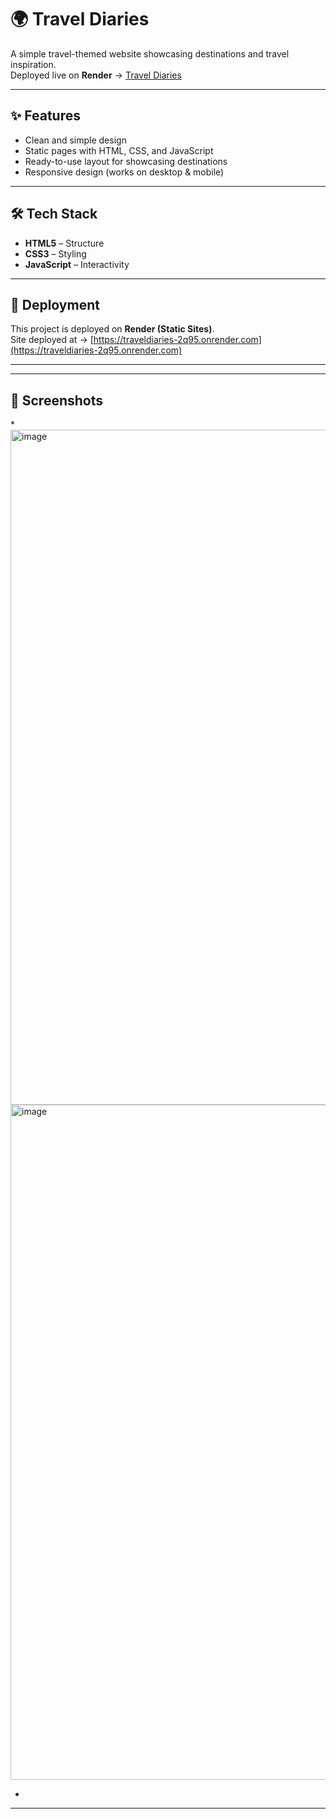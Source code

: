 # 🌍 Travel Diaries

A simple travel-themed website showcasing destinations and travel inspiration.  
Deployed live on **Render** → [Travel Diaries](https://traveldiaries-2q95.onrender.com)

---

## ✨ Features
- Clean and simple design  
- Static pages with HTML, CSS, and JavaScript  
- Ready-to-use layout for showcasing destinations  
- Responsive design (works on desktop & mobile)  

---

## 🛠️ Tech Stack
- **HTML5** – Structure  
- **CSS3** – Styling  
- **JavaScript** – Interactivity  

---

## 🚀 Deployment
This project is deployed on **Render (Static Sites)**.  
Site deployed at → [https://traveldiaries-2q95.onrender.com](https://traveldiaries-2q95.onrender.com)

---


---

## 📸 Screenshots
*<img width="1920" height="1080" alt="image" src="https://github.com/user-attachments/assets/466accb1-9e24-43d6-8f51-d3346882329b" />
<img width="1920" height="1080" alt="image" src="https://github.com/user-attachments/assets/0ff41c7f-7ccb-495a-a698-ef2417a7affa" />

*  

---


